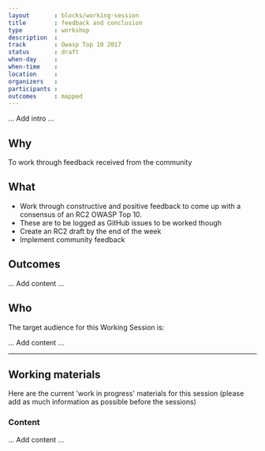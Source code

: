```yaml
---
layout       : blocks/working-session
title        : feedback and conclusion
type         : workshop
description  :
track        : Owasp Top 10 2017
status       : draft
when-day     :
when-time    :
location     :
organizers   :
participants :
outcomes     : mapped
---
```


... Add intro ...

## Why

To work through feedback received from the community

## What

  - Work through constructive and positive feedback to come up with a consensus of an RC2 OWASP Top 10.
  - These are to be logged as GitHub issues to be worked though
  - Create an RC2 draft by the end of the week
  - Implement community feedback

## Outcomes

 ... Add content ...

## Who

The target audience for this Working Session is:

... Add content ...

---

## Working materials

Here are the current 'work in progress' materials for this session (please add as much information as possible before the sessions)

### Content

... Add content ...
